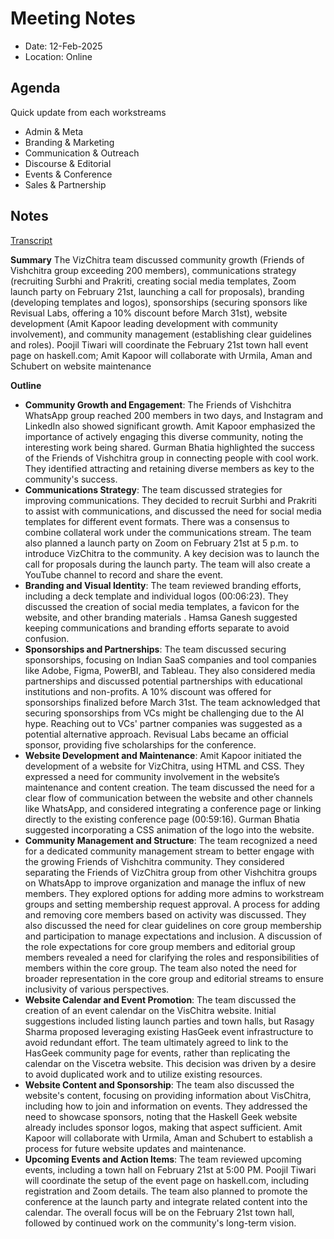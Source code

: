# Meeting Notes

- Date: 12-Feb-2025
- Location: Online

## Agenda

Quick update from each workstreams
- Admin & Meta
- Branding & Marketing
- Communication & Outreach
- Discourse & Editorial
- Events & Conference 
- Sales & Partnership

## Notes

[Transcript](https://docs.google.com/document/d/1IcnTUs_YScxC-VWocm3PwlczVa-dnNWWhRH31IErHas/edit?usp=drive_web&tab=t.dlq39ft2npcr) 

**Summary**
The VizChitra team discussed community growth (Friends of Vishchitra group exceeding 200 members), communications strategy (recruiting Surbhi and Prakriti, creating social media templates, Zoom launch party on February 21st, launching a call for proposals), branding (developing templates and logos), sponsorships (securing sponsors like Revisual Labs, offering a 10% discount before March 31st), website development (Amit Kapoor leading development with community involvement), and community management (establishing clear guidelines and roles).  Poojil Tiwari will coordinate the February 21st town hall event page on haskell.com; Amit Kapoor will collaborate with Urmila, Aman and Schubert on website maintenance


**Outline**

- **Community Growth and Engagement**: The Friends of Vishchitra WhatsApp group reached 200 members in two days, and Instagram and LinkedIn also showed significant growth.  Amit Kapoor emphasized the importance of actively engaging this diverse community, noting the interesting work being shared.  Gurman Bhatia highlighted the success of the Friends of Vishchitra group in connecting people with cool work. They identified attracting and retaining diverse members as key to the community's success.
- **Communications Strategy**: The team discussed strategies for improving communications. They decided to recruit Surbhi and Prakriti to assist with communications, and discussed the need for social media templates for different event formats. There was a consensus to combine collateral work under the communications stream.  The team also planned a launch party on Zoom on February 21st at 5 p.m. to introduce VizChitra to the community.  A key decision was to launch the call for proposals during the launch party. The team will also create a YouTube channel to record and share the event.
- **Branding and Visual Identity**:  The team reviewed branding efforts, including a deck template and individual logos (00:06:23). They discussed the creation of social media templates, a favicon for the website, and other branding materials .  Hamsa Ganesh suggested keeping communications and branding efforts separate to avoid confusion.
- **Sponsorships and Partnerships**: The team discussed securing sponsorships, focusing on Indian SaaS companies and tool companies like Adobe, Figma, PowerBI, and Tableau. They also considered media partnerships and discussed potential partnerships with educational institutions and non-profits.  A 10% discount was offered for sponsorships finalized before March 31st. The team acknowledged that securing sponsorships from VCs might be challenging due to the AI hype. Reaching out to VCs' partner companies was suggested as a potential alternative approach.  Revisual Labs became an official sponsor, providing five scholarships for the conference.
- **Website Development and Maintenance**: Amit Kapoor initiated the development of a website for VizChitra, using HTML and CSS.  They expressed a need for community involvement in the website’s maintenance and content creation. The team discussed the need for a clear flow of communication between the website and other channels like WhatsApp, and considered integrating a conference page or linking directly to the existing conference page (00:59:16).  Gurman Bhatia suggested incorporating a CSS animation of the logo into the website.
- **Community Management and Structure**:  The team recognized a need for a dedicated community management stream to better engage with the growing Friends of Vishchitra community. They considered separating the Friends of VizChitra group from other Vishchitra groups on WhatsApp to improve organization and manage the influx of new members. They explored options for adding more admins to workstream groups and setting membership request approval. A process for adding and removing core members based on activity was discussed. They also discussed the need for clear guidelines on core group membership and participation to manage expectations and inclusion. A discussion of the role expectations for core group members and editorial group members revealed a need for clarifying the roles and responsibilities of members within the core group.  The team also noted the need for broader representation in the core group and editorial streams to ensure inclusivity of various perspectives.
- **Website Calendar and Event Promotion**: The team discussed the creation of an event calendar on the VisChitra website. Initial suggestions included listing launch parties and town halls, but Rasagy Sharma proposed leveraging existing HasGeek event infrastructure to avoid redundant effort. The team ultimately agreed to link to the HasGeek community page for events, rather than replicating the calendar on the Viscetra website. This decision was driven by a desire to avoid duplicated work and to utilize existing resources.
- **Website Content and Sponsorship**: The team also discussed the website's content, focusing on providing information about VisChitra, including how to join and information on events. They addressed the need to showcase sponsors, noting that the Haskell Geek website already includes sponsor logos, making that aspect sufficient.  Amit Kapoor will collaborate with Urmila, Aman and Schubert to establish a process for future website updates and maintenance.
- **Upcoming Events and Action Items**: The team reviewed upcoming events, including a town hall on February 21st at 5:00 PM. Poojil Tiwari will coordinate the setup of the event page on haskell.com, including registration and Zoom details.  The team also planned to promote the conference at the launch party and integrate related content into the calendar.  The overall focus will be on the February 21st town hall, followed by continued work on the community's long-term vision.